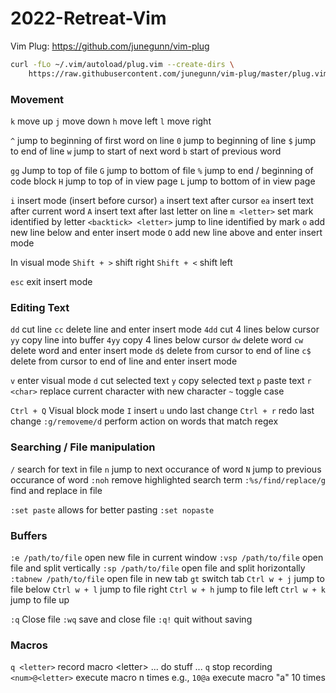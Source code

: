 # 2022-Retreat-Vim

Vim Plug:
https://github.com/junegunn/vim-plug

```bash
curl -fLo ~/.vim/autoload/plug.vim --create-dirs \
    https://raw.githubusercontent.com/junegunn/vim-plug/master/plug.vim
```


### Movement

`k` move up
`j` move down
`h` move left
`l` move right

`^` jump to beginning of first word on line
`0` jump to beginning of line
`$` jump to end of line
`w` jump to start of next word
`b` start of previous word

`gg` Jump to top of file
`G` jump to bottom of file
`%` jump to end / beginning of code block
`H` jump to top of in view page
`L` jump to bottom of in view page


`i` insert mode (insert before cursor)
`a` insert text after cursor
`ea` insert text after current word
`A` insert text after last letter on line
`m <letter>` set mark identified by letter
`<backtick> <letter>` jump to line identified by mark
`o` add new line below and enter insert mode
`O` add new line above and enter insert mode

In visual mode
`Shift + >` shift right
`Shift + <` shift left

`esc` exit insert mode

### Editing Text
`dd` cut line
`cc` delete line and enter insert mode
`4dd` cut 4 lines below cursor
`yy` copy line into buffer
`4yy` copy 4 lines below cursor
`dw` delete word
`cw` delete word and enter insert mode
`d$` delete from cursor to end of line
`c$` delete from cursor to end of line and enter insert mode

`v` enter visual mode
`d` cut selected text
`y` copy selected text
`p` paste text
`r <char>`  replace current character with new character
`~` toggle case

`Ctrl + Q` Visual block mode
`I` insert 
`u` undo last change
`Ctrl + r` redo last change
`:g/removeme/d` perform action on words that match regex


### Searching / File manipulation
`/` search for text in file
`n` jump to next occurance of word
`N` jump to previous occurance of word
`:noh` remove highlighted search term
`:%s/find/replace/g`  find and replace in file

`:set paste` allows for better pasting
`:set nopaste`

### Buffers
`:e /path/to/file` open new file in current window
`:vsp /path/to/file` open file and split vertically
`:sp /path/to/file` open file and split horizontally
`:tabnew /path/to/file` open file in new tab
`gt` switch tab
`Ctrl w + j` jump to file below
`Ctrl w + l` jump to file right
`Ctrl w + h` jump to file left
`Ctrl w + k` jump to file up

`:q` Close file
`:wq` save and close file
`:q!` quit without saving

### Macros
`q <letter>` record macro \<letter\>
	... do stuff ...
`q` stop recording
`<num>@<letter>` execute macro n times
e.g., `10@a` execute macro "a" 10 times
	
